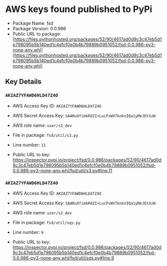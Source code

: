 # AWS keys found published to PyPi

* Package Name: fsd
* Package Version: 0.0.986
* Public URL to package: [https://files.pythonhosted.org/packages/52/90/4617ad0d9c3c47eb5d1e798095b5b140ed1c4efcf0e0b4b79889b0951052/fsd-0.0.986-py3-none-any.whl](https://files.pythonhosted.org/packages/52/90/4617ad0d9c3c47eb5d1e798095b5b140ed1c4efcf0e0b4b79889b0951052/fsd-0.0.986-py3-none-any.whl)

## Key Details

### `AKIAZ7YFAWD6HLD47Z4O`

* AWS Access Key ID: `AKIAZ7YFAWD6HLD47Z4O`
* AWS Secret Access Key: `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` 
* AWS role name: `user/s3_dev`
* File in package: `fsd/util/s3.py`
* Line number: `11`

* Public URL to key: https://inspector.pypi.io/project/fsd/0.0.986/packages/52/90/4617ad0d9c3c47eb5d1e798095b5b140ed1c4efcf0e0b4b79889b0951052/fsd-0.0.986-py3-none-any.whl/fsd/util/s3.py#line.11



### `AKIAZ7YFAWD6HLD47Z4O`

* AWS Access Key ID: `AKIAZ7YFAWD6HLD47Z4O`
* AWS Secret Access Key: `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` 
* AWS role name: `user/s3_dev`
* File in package: `fsd/util/sqs.py`
* Line number: `9`

* Public URL to key: https://inspector.pypi.io/project/fsd/0.0.986/packages/52/90/4617ad0d9c3c47eb5d1e798095b5b140ed1c4efcf0e0b4b79889b0951052/fsd-0.0.986-py3-none-any.whl/fsd/util/sqs.py#line.9


